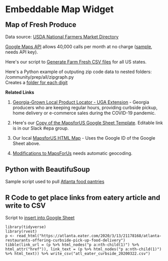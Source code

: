 <h1 class="h1-home">Embeddable Map Widget</h1>
<h2 style="margin-top:0px">Map of Fresh Produce</h2>

Data source: [USDA National Farmers Market Directory](https://www.ams.usda.gov/local-food-directories/farmersmarkets)  

<!--
<b>To Investigate</b>  

We've pre-processing lat/lon files for the geographic centers of zip codes, cities and counties - for all states (and countries).  

Or we need an API to lookup the lat/lon. 
-->

<!--
Census.gov provides an address lookup service at no charge. ([sample](https://geocoding.geo.census.gov/geocoder/locations/onelineaddress?address=225%20North%20Ave%20Atlanta&benchmark=9&format=json), there's no API key) 
Can it lookup a city, zip or county lat/lon?  
-->

[Google Maps API](https://developers.google.com/maps/documentation/geocoding/start) allows 40,000 calls per month at no charge ([sample](https://maps.googleapis.com/maps/api/geocode/json?address=1600+Amphitheatre+Parkway,+Mountain+View,+CA&key=YOUR_API_KEY), needs API key).  

Here's our script to [Generate Farm Fresh CSV files](../../farmfresh) for all US states.  

Here's a Python example of outputing zip code data to nested folders: /community/prep/all/zipgraph.py  
Creates a [folder for each digit](https://github.com/datascape/community-usa/tree/master/data/zip)  


<b>Related Links</b> 

1. [Georgia-Grown Local Product Locator - UGA Extension](https://extension.uga.edu/ag-products-connection.html) - Georgia producers who are keeping regular hours, providing curbside pickup, home delivery or e-commerce sales during the COVID-19 pandemic.  

1. Here's our [Copy of the MapsforUS Google Sheet Template](https://docs.google.com/spreadsheets/d/e/2PACX-1vTnKsfPX1qpGjWlXLZEu-u_buC3Di-MRnUGxh7KrbR4Jo_6tSMZipnDbLNdD9S-UHReRO6Z0YbYxG1G/pubhtml). 
Editable link is in our Slack #epa group.

1. Our local [MapsforUS HTML Map](../mapsforus/sample.html) - Uses the Google ID of the Google Sheet above. 

1. [Modifications to MapsForUs](../mapsforus) needs automatic geocoding.  

## Python with BeautifuSoup

Sample script used to pull [Atlanta food pantries](https://github.com/localsite/georgia-data/tree/master/foodpantries)  

## R Code to get place links from eatery article and write to CSV

Script to [insert into Google Sheet](https://github.com/modelearth/community/blob/master/farmfresh/curbside/toGoogleSheets.py)

	library(tidyverse)
	library(rvest)
	p <- read_html("https://atlanta.eater.com/2020/3/13/21178168/atlanta-restaurants-offering-curbside-pick-up-food-delivery")
	tibble(link_url = (p %>% html_nodes("p a:nth-child(1)") %>% html_attr("href")), link_text = (p %>% html_nodes("p a:nth-child(1)") %>% html_text)) %>% write_csv("atl_eater_curbside_20200322.csv")
<!--
Copy manually moved to Google Drive. - Brent Brewington 
https://drive.google.com/open?id=1x4wBHbGhqMyZ3qGod6OofZsem7g-cGPr
-->


<!--
1. [Embed version](embed.html)<br>- Add D3 circles when map points exceed 1,000.<br>- Add Leaflet marker clusters when map points exceed 2,000 records.<br>-Trigger lower map to zoom to the location of the map point clicked on upper map.  
-->
<br>